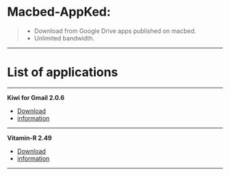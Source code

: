# Macbed-AppKed:

> + Download from Google Drive apps published on macbed.
> + Unlimited bandwidth.

---
# List of applications
---
**Kiwi for Gmail 2.0.6**
* [Download](http://corneey.com/q4TqEg)
* [information](https://www.macbed.com/kiwi-for-gmail-2-0-6/)
---
**Vitamin-R 2.49**
* [Download](http://ally.sh/kDmfy)
* [information](https://www.macbed.com/vitamin-r-2-49/)
---
